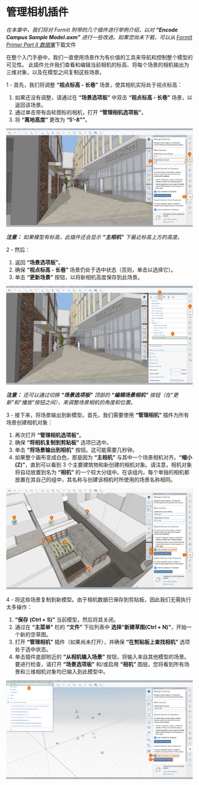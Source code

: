 # 管理相机插件

_在本章中，我们将对 FormIt 附带的几个插件进行举例介绍，以对_ _**“Encode Campus Sample Model.axm”** 进行一些改进。如果您尚未下载，可以从_ [_FormIt Primer Part II 数据集_](https://formit-help.s3.amazonaws.com/FormIt+Primer+Part+2+Datasets.zip)下载文件

在整个入门手册中，我们一直使用场景作为有价值的工具来导航和控制整个模型的可见性。 此插件允许我们查看和编辑当前相机的标高、将每个场景的相机输出为三维对象，以及在模型之间复制这些场景。

1 - 首先，我们将调整 **“视点标高 - 长巷”** 场景，使其相机实际处于视点标高：

1. 如果还没有调整，请通过在 **“场景选项板”** 中双击 **“视点标高 - 长巷”** 场景，以返回该场景。
2. 通过单击带有齿轮图标的相机，打开 **“管理相机选项板”**。
3. 将 **“离地高度”** 更改为 **“5’-8””**。

![](<../../.gitbook/assets/6 (6) (1).png>)

_**注意：**_ _如果模型有标高，此插件还会显示_ _**“主相机”** 下最近标高上方的高度。_

2 - 然后：

1. 返回 **“场景选项板”**。
2. 确保 **“视点标高 - 长巷”** 场景仍处于选中状态（否则，单击以选择它）。
3. 单击 **“更新场景”** 按钮，以将新相机高度保存到此场景。

![](<../../.gitbook/assets/7 (1) (1).png>)

_**注意：**_ _还可以通过切换_ _**“场景选项板”**_ _顶部的_ _**“编辑场景相机”**_ _按钮（在“更新”和“播放”按钮之间），来调整场景相机的角度和位置。_

3 - 接下来，将场景输出到新模型。首先，我们需要使用 **“管理相机”** 插件为所有场景创建相机对象：

1. 再次打开 **“管理相机选项板”**。
2. 确保 **“将相机复制到剪贴板”** 选项已选中。
3. 单击 **“将场景输出到相机”** 按钮。这可能需要几秒钟。
4. 如果整个画布变成白色，那是因为 **“主相机”** 与其中一个场景相机对齐。**“缩小(Z)”**，直到可以看到 3 个主要建筑物和新创建的相机对象。请注意，相机对象将自动放置到名为 **“相机”** 的一个较大分组中。在该组内，每个单独的相机都放置在其自己的组中，其名称与创建该相机时所使用的场景名称相同。

![](<../../.gitbook/assets/8 (7) (1).png>)

4 - 将这些场景复制到新模型。由于相机数据已保存到剪贴板，因此我们无需执行太多操作：

1. **“保存** **(Ctrl + S)”** 当前模型，然后将其关闭。
2. 通过在 **“主菜单”** 栏的 **“文件”** 下拉列表中 **选择“新建草图(Ctrl + N)”**，开始一个新的空草图。
3. 打开 **“管理相机”** 插件（如果尚未打开），并确保 **“在剪贴板上查找相机”** 选项处于选中状态。
4. 单击插件底部附近的 **“从相机输入场景”** 按钮，将输入来自其他模型的场景。要进行检查，请打开 **“场景选项板”** 和/或启用 **“相机”** 图层。您将看到所有场景和三维相机对象均已输入到此模型中。

![](<../../.gitbook/assets/9 (7) (1).png>)
